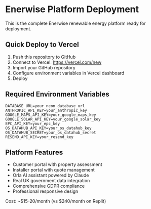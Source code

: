 # Enerwise Platform Deployment

This is the complete Enerwise renewable energy platform ready for deployment.

## Quick Deploy to Vercel

1. Push this repository to GitHub
2. Connect to Vercel: https://vercel.com/new
3. Import your GitHub repository
4. Configure environment variables in Vercel dashboard
5. Deploy

## Required Environment Variables

```
DATABASE_URL=your_neon_database_url
ANTHROPIC_API_KEY=your_anthropic_key
GOOGLE_MAPS_API_KEY=your_google_maps_key
GOOGLE_SOLAR_API_KEY=your_google_solar_key
EPC_API_KEY=your_epc_key
OS_DATAHUB_API_KEY=your_os_datahub_key
OS_DATAHUB_SECRET=your_os_datahub_secret
RESEND_API_KEY=your_resend_key
```

## Platform Features

- Customer portal with property assessment
- Installer portal with quote management
- Orla AI assistant powered by Claude
- Real UK government data integration
- Comprehensive GDPR compliance
- Professional responsive design

Cost: ~$15-20/month (vs $240/month on Replit)
